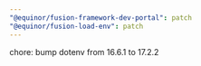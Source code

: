 ```yaml
---
"@equinor/fusion-framework-dev-portal": patch
"@equinor/fusion-load-env": patch
---
```


chore: bump dotenv from 16.6.1 to 17.2.2
